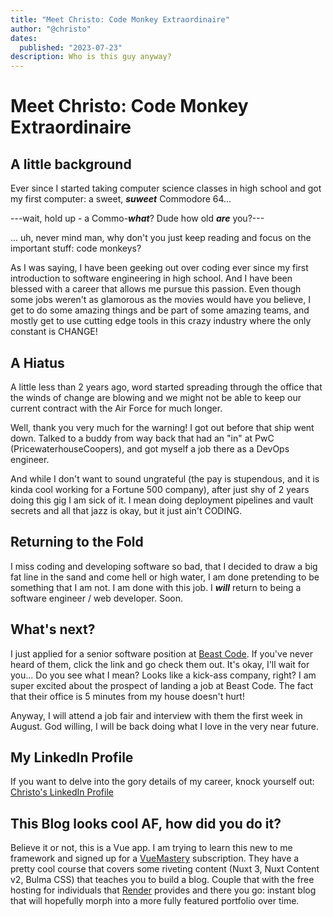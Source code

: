 ```yaml
---
title: "Meet Christo: Code Monkey Extraordinaire"
author: "@christo"
dates:
  published: "2023-07-23"
description: Who is this guy anyway?
---
```


# Meet Christo: Code Monkey Extraordinaire

## A little background
Ever since I started taking computer science classes in high school and got my first computer: a sweet, _**suweet**_ Commodore 64...   

---wait, hold up - a Commo-_**what**_?  Dude how old _**are**_ you?---    

... uh, never mind man, why don't you just keep reading and focus on the important stuff: code monkeys?

As I was saying, I have been geeking out over coding ever since my first introduction to software engineering in high school.  And I have been blessed with a career that allows me pursue this passion.  Even though some jobs weren't as glamorous as the movies would have you believe, I get to do some amazing things and be part of some amazing teams, and mostly get to use cutting edge tools in this crazy industry where the only constant is CHANGE!  

## A Hiatus
A little less than 2 years ago, word started spreading through the office that the winds of change are blowing and we might not be able to keep our current contract with the Air Force for much longer.  

Well, thank you very much for the warning!  I got out before that ship went down. Talked to a buddy from way back that had an "in" at PwC (PricewaterhouseCoopers), and got myself a job there as a DevOps engineer.

And while I don't want to sound ungrateful (the pay is stupendous, and it is kinda cool working for a Fortune 500 company), after just shy of 2 years doing this gig I am sick of it.  I mean doing deployment pipelines and vault secrets and all that jazz is okay, but it just ain't CODING.  

## Returning to the Fold
I miss coding and developing software so bad, that I decided to draw a big fat line in the sand and come hell or high water, I am done pretending to be something that I am not.  I am done with this job.  I _**will**_ return to being a software engineer / web developer.  Soon.

## What's next?
I just applied for a senior software position at <a href="https://www.beast-code.com/" target="_blank">Beast Code</a>.  If you've never heard of them, click the link and go check them out.  It's okay, I'll wait for you...  Do you see what I mean?  Looks like a kick-ass company, right?  I am super excited about the prospect of landing a job at Beast Code.  The fact that their office is 5 minutes from my house doesn't hurt!

Anyway, I will attend a job fair and interview with them the first week in August.  God willing, I will be back doing what I love in the very near future.

## My LinkedIn Profile
If you want to delve into the gory details of my career, knock yourself out: <a href="https://www.linkedin.com/in/christo-froneman" target="_blank">Christo's LinkedIn Profile</a>

## This Blog looks cool AF, how did you do it?
Believe it or not, this is a Vue app.  I am trying to learn this new to me framework and signed up for a <a href="https://www.vuemastery.com/" target="_blank">VueMastery</a> subscription.  They have a pretty cool course that covers some riveting content (Nuxt 3, Nuxt Content v2, Bulma CSS) that teaches you to build a blog.  Couple that with the free hosting for individuals that <a href="https://render.com" target="_blank">Render</a> provides and there you go: instant blog that will hopefully morph into a more fully featured portfolio over time.